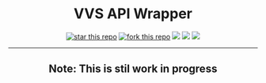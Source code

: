 <h1 align="center">VVS API Wrapper</h1>
<p align="center">
<a href="https://github.com/zaanposni/vvs"><img alt="star this repo" src="https://img.shields.io/github/stars/zaanposni/vvs" /></a>
<a href="https://github.com/zaanposni/vvs/fork"><img alt="fork this repo" src="https://img.shields.io/github/forks/zaanposni/vvs" /></a>
<a href="https://github.com/zaanposni/vvs/blob/dev/LICENSE"><img src="https://img.shields.io/github/license/zaanposni/vvs.svg"/></a>
<a href="https://pypi.org/project/schedule/"><img src="https://img.shields.io/badge/uses-scheduler-brightgreen"/></a>
<a href="https://pushed.co/"><img src="https://img.shields.io/badge/uses-pushed.co-brightgreen"/></a>
</p>
<hr/>
<h2 align="center">Note: This is stil work in progress</h2><br/>
